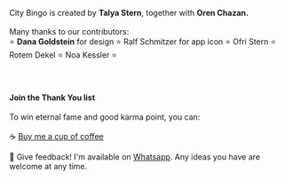 City Bingo is created by <strong>Talya Stern</strong>, together with <strong>Oren Chazan.</strong><br /> 
<br /> 
Many thanks to our contributors:<br /> 
⭐ <strong>Dana Goldstein</strong> for design ⭐ Ralf Schmitzer for app icon ⭐ Ofri Stern ⭐ Rotem Dekel ⭐ Noa Kessler ⭐
<br />  
<br />  
#### Join the Thank You list
To win eternal fame and good karma point, you can: <br /> <br /> 
  ☕ [Buy me a cup of coffee](https://www.buymeacoffee.com/talyastern)<br /> 

  💬 Give feedback! I'm available on [Whatsapp](https://wa.link/hy2h8j). Any ideas you have are welcome at any time.<br /> 